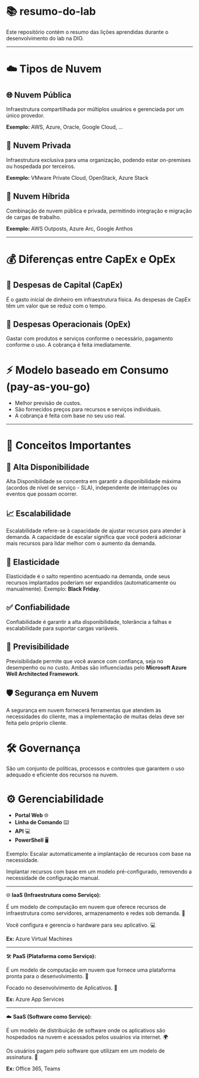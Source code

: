# 📚 resumo-do-lab
Este repositório contém o resumo das lições aprendidas durante o desenvolvimento do lab na DIO.

---

# ☁️ Tipos de Nuvem

## 🌐 Nuvem Pública
Infraestrutura compartilhada por múltiplos usuários e gerenciada por um único provedor.

**Exemplo:** AWS, Azure, Oracle, Google Cloud, ...

## 🏢 Nuvem Privada
Infraestrutura exclusiva para uma organização, podendo estar on-premises ou hospedada por terceiros.

**Exemplo:** VMware Private Cloud, OpenStack, Azure Stack

## 🔄 Nuvem Híbrida
Combinação de nuvem pública e privada, permitindo integração e migração de cargas de trabalho.

**Exemplo:** AWS Outposts, Azure Arc, Google Anthos

---

# 💰 Diferenças entre CapEx e OpEx

## 💸 Despesas de Capital (CapEx)
É o gasto inicial de dinheiro em infraestrutura física. As despesas de CapEx têm um valor que se reduz com o tempo.

## 🧾 Despesas Operacionais (OpEx)
Gastar com produtos e serviços conforme o necessário, pagamento conforme o uso. A cobrança é feita imediatamente.

# ⚡ Modelo baseado em Consumo (pay-as-you-go)
- Melhor previsão de custos.
- São fornecidos preços para recursos e serviços individuais.
- A cobrança é feita com base no seu uso real.

---

# 🧠 Conceitos Importantes

## 🔐 Alta Disponibilidade
Alta Disponibilidade se concentra em garantir a disponibilidade máxima (acordos de nível de serviço - SLA), independente de interrupções ou eventos que possam ocorrer.

## 📈 Escalabilidade
Escalabilidade refere-se à capacidade de ajustar recursos para atender à demanda. A capacidade de escalar significa que você poderá adicionar mais recursos para lidar melhor com o aumento da demanda.

## 🚀 Elasticidade
Elasticidade é o salto repentino acentuado na demanda, onde seus recursos implantados poderiam ser expandidos (automaticamente ou manualmente). Exemplo: **Black Friday**.

## ✅ Confiabilidade
Confiabilidade é garantir a alta disponibilidade, tolerância a falhas e escalabilidade para suportar cargas variáveis.

## 🔮 Previsibilidade
Previsibilidade permite que você avance com confiança, seja no desempenho ou no custo. Ambas são influenciadas pelo **Microsoft Azure Well Architected Framework**.

## 🛡️ Segurança em Nuvem
A segurança em nuvem fornecerá ferramentas que atendem às necessidades do cliente, mas a implementação de muitas delas deve ser feita pelo próprio cliente.

# 🛠️ Governança
São um conjunto de políticas, processos e controles que garantem o uso adequado e eficiente dos recursos na nuvem.

# ⚙️ Gerenciabilidade

- **Portal Web** 🌐
- **Linha de Comando** ⌨️
- **API** 💻
- **PowerShell** 🖥️

Exemplo: Escalar automaticamente a implantação de recursos com base na necessidade.

Implantar recursos com base em um modelo pré-configurado, removendo a necessidade de configuração manual.

---

🌐 **IaaS (Infraestrutura como Serviço):**

É um modelo de computação em nuvem que oferece recursos de infraestrutura como servidores, armazenamento e redes sob demanda. 🚀

Você configura e gerencia o hardware para seu aplicativo. 💻

**Ex:** Azure Virtual Machines

---

🛠️ **PaaS (Plataforma como Serviço):**

É um modelo de computação em nuvem que fornece uma plataforma pronta para o desenvolvimento. 📲

Focado no desenvolvimento de Aplicativos. 🔧

**Ex:** Azure App Services

---

☁️ **SaaS (Software como Serviço):**

É um modelo de distribuição de software onde os aplicativos são hospedados na nuvem e acessados pelos usuários via internet. 🌍

Os usuários pagam pelo software que utilizam em um modelo de assinatura. 💸

**Ex:** Office 365, Teams
